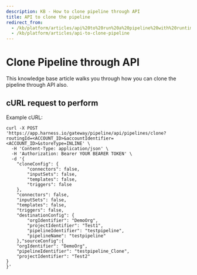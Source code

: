 ```yaml
---
description: KB - How to clone pipeline through API
title: API to clone the pipeline
redirect_from:
  - /kb/platform/articles/api%20to%20run%20a%20pipeline%20with%20runtime%20inputs
  - /kb/platform/articles/api-to-clone-pipeline
---
```


# Clone Pipeline through API

This knowledge base article walks you through how you can clone the pipeline through API also.

## cURL request to perform

Example cURL:

```
curl -X POST 'https://app.harness.io/gateway/pipeline/api/pipelines/clone?routingId=<ACCOUNT_ID>&accountIdentifier=<ACCOUNT_ID>&storeType=INLINE' \
  -H 'Content-Type: application/json' \
  -H 'Authorization: Bearer YOUR BEARER TOKEN' \
  -d '{
    "cloneConfig": {
        "connectors": false,
        "inputSets": false,
        "templates": false,
        "triggers": false
    },
    "connectors": false,
    "inputSets": false,
    "templates": false,
    "triggers": false,
    "destinationConfig": {
        "orgIdentifier": "DemoOrg",
        "projectIdentifier": "Test1",
        "pipelineIdentifier": "testpipeline",
        "pipelineName": "testpipeline"
    },"sourceConfig":{
    "orgIdentifier": "DemoOrg",
    "pipelineIdentifier": "testpipeline_Clone",
    "projectIdentifier": "Test2"
}
}'
```  